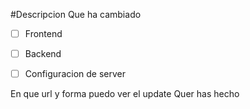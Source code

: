 #Descripcion
Que ha cambiado

- [ ] Frontend

- [ ] Backend

- [ ] Configuracion de server

En que url y forma puedo ver el update
Quer has hecho

